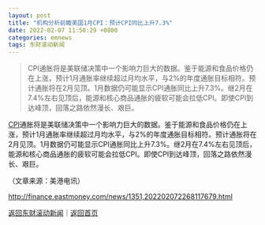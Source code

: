 ```yaml
---
layout: post
title: "机构分析前瞻美国1月CPI：预计CPI同比上升7.3%"
date: 2022-02-07 11:50:29 +0800
categories: emnews
tags: 东财滚动新闻
---
```

> CPI通胀将是美联储决策中一个影响力巨大的数据。鉴于能源和食品价格仍在上涨，预计1月通胀率继续超过月均水平，与2%的年度通胀目标相符。预计通胀将在2月见顶。1月数据仍可能显示CPI通胀同比上升7.3%。继2月在7.4%左右见顶后，能源和核心商品通胀的疲软可能会拉低CPI。即使CPI到达峰顶，回落之路依然漫长、艰巨。

<p><span id="Info.336"><a href="http://data.eastmoney.com/cjsj/cpi.html" class="infokey">CPI</a></span>通胀将是美联储决策中一个影响力巨大的数据。鉴于能源和食品价格仍在上涨，预计1月通胀率继续超过月均水平，与2%的年度通胀目标相符。预计通胀将在2月见顶。1月数据仍可能显示CPI通胀同比上升7.3%。继2月在7.4%左右见顶后，能源和核心商品通胀的疲软可能会拉低CPI。即使CPI到达峰顶，回落之路依然漫长、艰巨。</p><p class="em_media">（文章来源：美港电讯）</p>

<http://finance.eastmoney.com/news/1351,202202072268117679.html>

[返回东财滚动新闻](//finews.withounder.com/emnews/)｜[返回首页](//finews.withounder.com/)